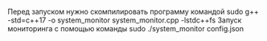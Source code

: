 Перед запуском нужно скомпилировать программу командой sudo g++ -std=c++17 -o system_monitor system_monitor.cpp -lstdc++fs
Запуск мониторинга с помощью команды sudo ./system_monitor config.json
